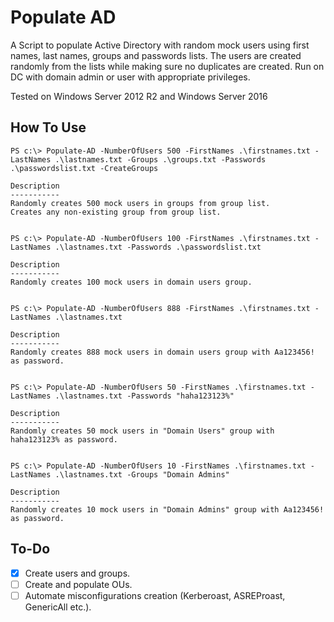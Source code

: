 # Populate AD

A Script to populate Active Directory with random mock users using first names, last names, groups and passwords lists.
The users are created randomly from the lists while making sure no duplicates are created.
Run on DC with domain admin or user with appropriate privileges.

Tested on Windows Server 2012 R2 and Windows Server 2016

## How To Use

```
PS c:\> Populate-AD -NumberOfUsers 500 -FirstNames .\firstnames.txt -LastNames .\lastnames.txt -Groups .\groups.txt -Passwords .\passwordslist.txt -CreateGroups

Description
-----------
Randomly creates 500 mock users in groups from group list.
Creates any non-existing group from group list.


PS c:\> Populate-AD -NumberOfUsers 100 -FirstNames .\firstnames.txt -LastNames .\lastnames.txt -Passwords .\passwordslist.txt

Description
-----------
Randomly creates 100 mock users in domain users group.


PS c:\> Populate-AD -NumberOfUsers 888 -FirstNames .\firstnames.txt -LastNames .\lastnames.txt

Description
-----------        
Randomly creates 888 mock users in domain users group with Aa123456! as password.


PS c:\> Populate-AD -NumberOfUsers 50 -FirstNames .\firstnames.txt -LastNames .\lastnames.txt -Passwords "haha123123%"

Description
-----------        
Randomly creates 50 mock users in "Domain Users" group with haha123123% as password.


PS c:\> Populate-AD -NumberOfUsers 10 -FirstNames .\firstnames.txt -LastNames .\lastnames.txt -Groups "Domain Admins"

Description
-----------       
Randomly creates 10 mock users in "Domain Admins" group with Aa123456! as password.
```

## To-Do 

- [x] Create users and groups.
- [ ] Create and populate OUs.
- [ ] Automate misconfigurations creation (Kerberoast, ASREProast, GenericAll etc.).
